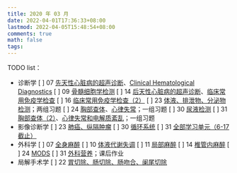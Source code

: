 ```yaml
---
title: 2020 年 03 月
date: 2022-04-01T17:36:33+08:00
lastmod: 2022-04-05T15:48:54+08:00
comments: true
math: false
tags:
---
```


TODO list：

- 诊断学
    [ ] 07 [先天性心脏病的超声诊断](https://changjiang.yuketang.cn/v2/web/student/8095614/5742272/10138961)、[Clinical Hematological Diagnostics](https://changjiang.yuketang.cn/v2/web/student/8095614/5744548/10147446)
    [ ] 09 [骨髓细胞学检测](https://changjiang.yuketang.cn/v2/web/student/8095614/5757663/10194499)
    [ ] 14 [后天性心脏病的超声诊断](https://changjiang.yuketang.cn/v2/web/student/8095614/5780327/10280113)、[临床常用免疫学检查](https://changjiang.yuketang.cn/v2/web/student-v3/8095614/582162056595135232/10291107)
    [ ] 16 [临床常用免疫学检查（2）](https://changjiang.yuketang.cn/v2/web/student-v3/8095614/583517580009383680/10355448)
    [ ] 23 [体液、排泄物、分泌物检测](https://changjiang.yuketang.cn/v2/web/student-v3/8095614/588583963990953728/10534352)；两组习题
    [ ] 24 [胸部查体](https://changjiang.yuketang.cn/v2/web/student/8095614/5839947/10558396)、[心律失常](https://changjiang.yuketang.cn/v2/web/student-v3/8095614/589456644688287360/10573617)；一组习题
    [ ] 30 [尿液检测](https://changjiang.yuketang.cn/v2/web/student-v3/8095614/593659200369180416/10697433)
    [ ] 31 [胸部查体（2）](https://changjiang.yuketang.cn/v2/web/student/8095614/5874589/10722254)、[心律失常和电解质紊乱](https://changjiang.yuketang.cn/v2/web/student-v3/8095614/594539221005431040/10737187)；一组习题
- 影像诊断学
    [ ] 23 [肺癌、纵隔肿瘤](https://changjiang.yuketang.cn/v2/web/student-v3/8095627/588527476186257024/10527895)
    [ ] 30 [循环系统](https://changjiang.yuketang.cn/v2/web/student-v3/8095627/593605255713196288/10691356)
    [ ] 31 [全部学习单元（6-17 截止）](https://changjiang.yuketang.cn/v2/web/studentLog/8095627)
- 外科学
    [ ] 07 [全身麻醉](https://changjiang.yuketang.cn/v2/web/student/8505407/5743622/10143644)
    [ ] 10 [体液代谢失调](https://changjiang.yuketang.cn/v2/web/student/8505407/5765302/10220430)
    [ ] 11 [局部麻醉](https://changjiang.yuketang.cn/v2/web/student/8505407/5770468/10239200)
    [ ] 14 [椎管内麻醉](https://changjiang.yuketang.cn/v2/web/student/8505407/5782216/10287003)
    [ ] 24 [MODS](https://changjiang.yuketang.cn/v2/web/student-v3/8505407/589312815460800000/10565132)
    [ ] 31 [外科营养](https://changjiang.yuketang.cn/v2/web/student-v3/8505407/594376280180585216/10726164)；课后作业
- 局解手术学
    [ ] 22 [胃切除、肠切除、肠吻合、阑尾切除](https://changjiang.yuketang.cn/v2/web/student-v3/8505419/587855531405182464/10500226)

